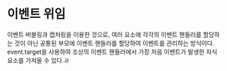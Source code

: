 # 이벤트 위임

이벤트 버블링과 캡처링을 이용한 것으로, 여러 요소에 각각의 이벤트 핸들러를 할당하는 것이 아닌 공통된 부모에 이벤트 핸들러를 할당하여 이벤트를 관리하는 방식이다. event.target을 사용하여 조상의 이벤트 핸들러에서 가장 처음 이벤트가 발생한 자식 요소를 가져올 수 있다.ㄹ
